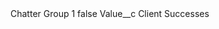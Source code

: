 <?xml version="1.0" encoding="UTF-8"?>
<CustomMetadata xmlns="http://soap.sforce.com/2006/04/metadata" xmlns:xsi="http://www.w3.org/2001/XMLSchema-instance" xmlns:xsd="http://www.w3.org/2001/XMLSchema">
    <label>Chatter Group 1</label>
    <protected>false</protected>
    <values>
        <field>Value__c</field>
        <value xsi:type="xsd:string">Client Successes</value>
    </values>
</CustomMetadata>
